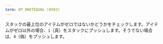 ```yaml
---
term: OP_0NOTEQUAL (0X92)
---
```


スタックの最上位のアイテムがゼロではないかどうかをチェックします。アイテムがゼロ以外の場合、`1`（真）をスタックにプッシュします。そうでない場合は、`0`（偽）をプッシュします。